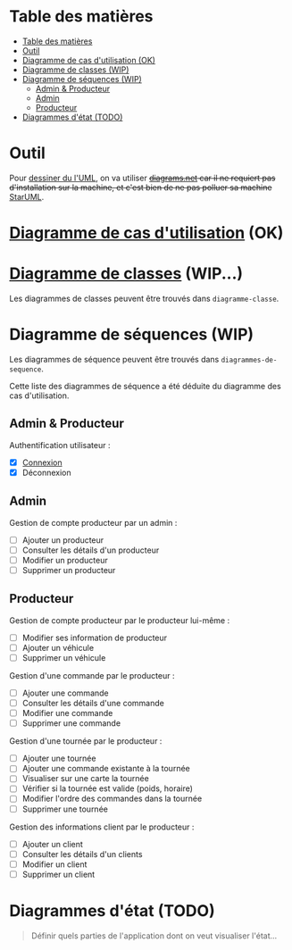 # Table des matières

- [Table des matières](#table-des-matières)
- [Outil](#outil)
- [Diagramme de cas d'utilisation (OK)](#diagramme-de-cas-dutilisation-ok)
- [Diagramme de classes (WIP)](#diagramme-de-classes-wip)
- [Diagramme de séquences (WIP)](#diagramme-de-séquences-wip)
  - [Admin & Producteur](#admin--producteur)
  - [Admin](#admin)
  - [Producteur](#producteur)
- [Diagrammes d'état (TODO)](#diagrammes-détat-todo)

# Outil

Pour [dessiner du l'UML](https://www.reddit.com/r/ProgrammerHumor/comments/b3okry/uml_is_love_uml_is_life/),
on va utiliser ~~[diagrams.net](https://app.diagrams.net/) car il ne requiert pas d'installation sur la machine,
et c'est bien de ne pas polluer sa machine~~ [StarUML](https://staruml.io/).

# [Diagramme de cas d'utilisation](diagramme-cas-utilisation/CasUtilisation.drawio.png) (OK)

# [Diagramme de classes](diagramme-classe/Main.png) (WIP...)

Les diagrammes de classes peuvent être trouvés dans `diagramme-classe`.

# Diagramme de séquences (WIP)

Les diagrammes de séquence peuvent être trouvés dans `diagrammes-de-sequence`.

Cette liste des diagrammes de séquence a été déduite du diagramme des cas d'utilisation.

## Admin & Producteur

Authentification utilisateur :

- [x] [Connexion](diagrammes-de-sequence/connexion.drawio.png)
- [x] Déconnexion

## Admin

Gestion de compte producteur par un admin :

- [ ] Ajouter un producteur
- [ ] Consulter les détails d'un producteur
- [ ] Modifier un producteur
- [ ] Supprimer un producteur

## Producteur

Gestion de compte producteur par le producteur lui-même :

- [ ] Modifier ses information de producteur
- [ ] Ajouter un véhicule
- [ ] Supprimer un véhicule

Gestion d'une commande par le producteur :

- [ ] Ajouter une commande
- [ ] Consulter les détails d'une commande
- [ ] Modifier une commande
- [ ] Supprimer une commande

Gestion d'une tournée par le producteur :

- [ ] Ajouter une tournée
- [ ] Ajouter une commande existante à la tournée
- [ ] Visualiser sur une carte la tournée
- [ ] Vérifier si la tournée est valide (poids, horaire)
- [ ] Modifier l'ordre des commandes dans la tournée
- [ ] Supprimer une tournée

Gestion des informations client par le producteur :

- [ ] Ajouter un client
- [ ] Consulter les détails d'un clients
- [ ] Modifier un client
- [ ] Supprimer un client

# Diagrammes d'état (TODO)

> Définir quels parties de l'application dont on veut visualiser l'état...
